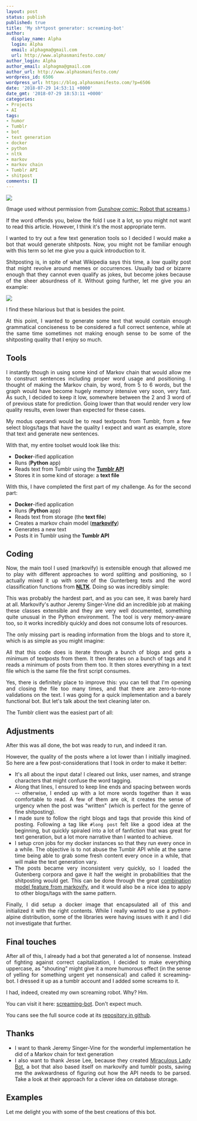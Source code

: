 ```yaml
---
layout: post
status: publish
published: true
title: 'My sh*tpost generator: screaming-bot'
author:
  display_name: Alpha
  login: Alpha
  email: alphagma@gmail.com
  url: http://www.alphasmanifesto.com/
author_login: Alpha
author_email: alphagma@gmail.com
author_url: http://www.alphasmanifesto.com/
wordpress_id: 6506
wordpress_url: https://blog.alphasmanifesto.com/?p=6506
date: '2018-07-29 14:53:11 +0000'
date_gmt: '2018-07-29 18:53:11 +0000'
categories:
- Projects
- AI
tags:
- humor
- Tumblr
- bot
- text generation
- docker
- python
- nltk
- markov
- markov chain
- Tumblr API
- shitpost
comments: []
---
```


![](/assets/20120227-robotthatscreams-1.png)

<p style="text-align: justify;">(Image used without permission from <a href="http://gunshowcomic.com/513">Gunshow comic: Robot that screams</a>.)</p>
<p style="text-align: justify;">If the word offends you, below the fold I use it a lot, so you might not want to read this article. However, I think it's the most appropriate term.</p>
<p><!--more--></p>
<p style="text-align: justify;">I wanted to try out a few text generation tools so I decided I would make a bot that would generate shitposts. Now, you might not be familiar enough with this term so let me give you a quick introduction to it.</p>
<p style="text-align: justify;">Shitposting is, in spite of what Wikipedia says this time, a low quality post that might revolve around memes or occurrences. Usually bad or bizarre enough that they cannot even qualify as jokes, but become jokes because of the sheer absurdness of it. Without going further, let me give you an example:</p>

![](/assets/truth-1.jpg)

<p style="text-align: justify;">I find these hilarious but that is besides the point.</p>
<p style="text-align: justify;">At this point, I wanted to generate some text that would contain enough grammatical conciseness to be considered a full correct sentence, while at the same time sometimes not making enough sense to be some of the shitposting quality that I enjoy so much.</p>
<h2>Tools</h2>
<p style="text-align: justify;">I instantly though in using some kind of Markov chain that would allow me to construct sentences including proper word usage and positioning. I thought of making the Markov chain, by word, from 5 to 6 words, but the graph would have become hugely memory intensive very soon, very fast. As such, I decided to keep it low, somewhere between the 2 and 3 word of of previous state for prediction. Going lower than that would render very low quality results, even lower than expected for these cases.</p>
<p style="text-align: justify;">My modus operandi would be to read textposts from Tumblr, from a few select blogs/tags that have the quality I expect and want as example, store that text and generate new sentences.</p>
<p style="text-align: justify;">With that, my entire toolset would look like this:</p>
<ul>
<li style="text-align: justify;"><strong>Docker</strong>-ified application</li>
<li style="text-align: justify;">Runs (<strong>Python</strong> app)</li>
<li style="text-align: justify;">Reads text from Tumblr using the <a href="https://www.tumblr.com/docs/en/api/v2"><strong>Tumblr API</strong></a></li>
<li style="text-align: justify;">Stores it in some kind of storage: a <strong>text file</strong></li>
</ul>
<p style="text-align: justify;">With this, I have completed the first part of my challenge. As for the second part:</p>
<ul>
<li style="text-align: justify;"><strong>Docker</strong>-ified application</li>
<li style="text-align: justify;">Runs (<strong>Python</strong> app)</li>
<li style="text-align: justify;">Reads text from storage (the <strong>text file</strong>)</li>
<li style="text-align: justify;">Creates a markov chain model (<strong><a href="https://github.com/jsvine/markovify">markovify</a></strong>)</li>
<li style="text-align: justify;">Generates a new text</li>
<li style="text-align: justify;">Posts it in Tumblr using the <strong>Tumblr API</strong></li>
</ul>
<h2>Coding</h2>
<p style="text-align: justify;">Now, the main tool I used (markovify) is extensible enough that allowed me to play with different approaches to word splitting and positioning, so I actually mixed it up with some of the Gunterberg texts and the word classification functions from <a href="https://www.nltk.org/"><strong>NLTK</strong></a>. Doing so was incredibly simple:</p>
<p><script src="https://gist.github.com/AlphaGit/6f42eeccc3ee56ca39f3f73f74fde8fb.js"></script></p>
<p style="text-align: justify;">This was probably the hardest part, and as you can see, it was barely hard at all. Markovify's author Jeremy Singer-Vine did an incredible job at making these classes extensible and they are very well documented, something quite unusual in the Python environment. The tool is very memory-aware too, so it works incredibly quickly and does not consume lots of resources.</p>
<p style="text-align: justify;">The only missing part is reading information from the blogs and to store it, which is as simple as you might imagine:</p>
<p><script src="https://gist.github.com/AlphaGit/9f909745d7c573146e6102ad65cc8149.js"></script></p>
<p style="text-align: justify;">All that this code does is iterate through a bunch of blogs and gets a minimum of textposts from them. It then iterates on a bunch of tags and it reads a minimum of posts from them too. It then stores everything in a text file which is the same file the first script consumes.</p>
<p style="text-align: justify;">Yes, there is definitely place to improve this: you can tell that I'm opening and closing the file too many times, and that there are zero-to-none validations on the text. I was going for a quick implementation and a barely functional bot. But let's talk about the text cleaning later on.</p>
<p style="text-align: justify;">The Tumblr client was the easiest part of all:</p>
<p><script src="https://gist.github.com/AlphaGit/b28cef117a4d0320486aeab4e984a86a.js"></script></p>
<h2>Adjustments</h2>
<p style="text-align: justify;">After this was all done, the bot was ready to run, and indeed it ran.</p>
<p style="text-align: justify;">However, the quality of the posts where a lot lower than I initially imagined. So here are a few post-considerations that I took in order to make it better:</p>
<ul>
<li style="text-align: justify;">It's all about the input data! I cleared out links, user names, and strange characters that might confuse the word tagging.</li>
<li style="text-align: justify;">Along that lines, I ensured to keep line ends and spacing between words -- otherwise, I ended up with a lot more words together than it was comfortable to read. A few of them are ok, it creates the sense of urgency when the post was "written" (which is perfect for the genre of fine shitposting).</li>
<li style="text-align: justify;">I made sure to follow the right blogs and tags that provide this kind of posting. Following a tag like <code>#long post</code> felt like a good idea at the beginning, but quickly spiraled into a lot of fanfiction that was great for text generation, but a lot more narrative than I wanted to achieve.</li>
<li style="text-align: justify;">I setup cron jobs for my docker instances so that they run every once in a while. The objective is to not abuse the Tumblr API while at the same time being able to grab some fresh content every once in a while, that will make the text generation vary.</li>
<li style="text-align: justify;">The posts became very inconsistent very quickly, so I loaded the Gutenberg corpora and gave it half the weight in probabilities that the shitposting would get. This can be done through the great <a href="https://github.com/jsvine/markovify#combining-models">combination model feature from markovify</a>, and it would also be a nice idea to apply to other blogs/tags with the same pattern.</li>
</ul>
<p style="text-align: justify;">Finally, I did setup a docker image that encapsulated all of this and initialized it with the right contents. While I really wanted to use a python-alpine distribution, some of the libraries were having issues with it and I did not investigate that further.</p>
<p><script src="https://gist.github.com/AlphaGit/fa4d4c12867df6b5c1fb799dfc63bbf0.js"></script></p>
<h2>Final touches</h2>
<p style="text-align: justify;">After all of this, I already had a bot that generated a lot of nonsense. Instead of fighting against correct capitalization, I decided to make everything uppercase, as "shouting" might give it a more humorous effect (in the sense of yelling for something urgent yet nonsensical) and called it screaming-bot. I dressed it up as a tumblr account and I added some screams to it.</p>
<p style="text-align: justify;">I had, indeed, created my own screaming robot. Why? Hm.</p>
<p style="text-align: justify;">You can visit it here: <a href="https://screaming-bot.tumblr.com/">screaming-bot</a>. Don't expect much.</p>
<p>You cans see the full source code at its <a href="https://github.com/AlphaGit/screaming-bot">repository in github</a>.</p>
<h2>Thanks</h2>
<ul>
<li style="text-align: justify;">I want to thank Jeremy Singer-Vine for the wonderful implementation he did of a Markov chain for text generation</li>
<li style="text-align: justify;">I also want to thank Jesse Lee, because they created <a href="https://github.com/veggiedefender/miraculousladybot">Miraculous Lady Bot</a>, a bot that also based itself on markovify and tumblr posts, saving me the awkwardness of figuring out how the API needs to be parsed. Take a look at their approach for a clever idea on database storage.</li>
</ul>
<h2>Examples</h2>
<p style="text-align: justify;">Let me delight you with some of the best creations of this bot.</p>
<blockquote class="imgur-embed-pub" lang="en" data-id="a/qOPZgmt"><p><a href="//imgur.com/qOPZgmt"></a></p></blockquote>
<p><script async src="//s.imgur.com/min/embed.js" charset="utf-8"></script></p>
